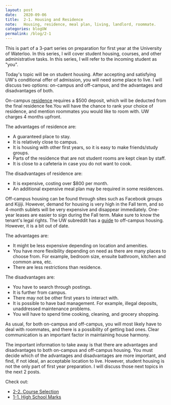 ```yaml
---
layout: post
date:   2020-09-06
title:  2-1. Housing and Residence
note:   Housing, residence, meal plan, living, landlord, roommate.
categories: blogUW
permalink: /blog/2-1
---
```

This is part of a 3-part series on preparation for first year at the University of Waterloo. In this series, I will cover student housing, courses, and other administrative tasks. In this series, I will refer to the incoming student as "you".

Today's topic will be on student housing. After accepting and satisfying UW's conditional offer of admission, you will need some place to live. I will discuss two options: on-campus and off-campus, and the advantages and disadvantages of both.

On-campus [residence](https://uwaterloo.ca/housing/) requires a $500 deposit, which will be deducted from the final residence fee.You will have the chance to rank your choice of residence, and mention roommates you would like to room with. UW charges 4 months upfront.

The advantages of residence are:

* A guaranteed place to stay.
* It is relatively close to campus.
* It is housing with other first years, so it is easy to make friends/study groups.
* Parts of the residence that are not student rooms are kept clean by staff.
* It is close to a cafeteria in case you do not want to cook.

The disadvantages of residence are:

* It is expensive, costing over $800 per month.
* An additional expensive meal plan may be required in some residences.

Off-campus housing can be found through sites such as Facebook groups and Kijiji. However, demand for housing is very high in the Fall term, and so 4-month sublets will be very expensive and disappear immediately. One-year leases are easier to sign during the Fall term. Make sure to know the tenant's legal rights. The UW subreddit has a [guide](https://www.reddit.com/r/uwaterloo/wiki/index#wiki_off-campus_housing) to off-campus housing. However, it is a bit out of date.

The advantages are:

* It might be less expensive depending on location and amenities.
* You have more flexibility depending on need as there are many places to choose from. For example, bedroom size, ensuite bathroom, kitchen and common area, etc.
* There are less restrictions than residence.

The disadvantages are:

* You have to search through postings.
* It is further from campus.
* There may not be other first years to interact with.
* It is possible to have bad management. For example, illegal deposits, unaddressed maintenance problems.
* You will have to spend time cooking, cleaning, and grocery shopping.

As usual, for both on-campus and off-campus, you will most likely have to deal with roommates, and there is a possibility of getting bad ones. Clear communication is an important factor in maintaining house harmony.

The important information to take away is that there are advantages and disadvantages to both on-campus and off-campus housing. You must decide which of the advantages and disadvantages are more important, and find, if not ideal, an acceptable location to live. However, student housing is not the only part of first year preparation. I will discuss those next topics in the next 2 posts.

Check out:

* [2-2. Course Selection](/blog/2-2)
* [1-1. High School Marks](/blog/1-1)
